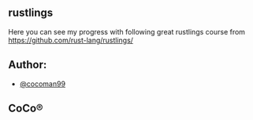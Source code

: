 ## rustlings
Here you can see my progress with following great rustlings course from https://github.com/rust-lang/rustlings/

## Author:
- [@cocoman99](https://www.github.com/cocoman99)
## CoCo®